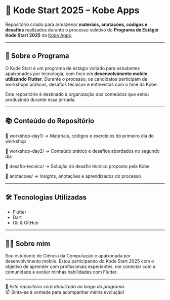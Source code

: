 # 🚀 Kode Start 2025 – Kobe Apps

Repositório criado para armazenar **materiais, anotações, códigos e desafios** realizados durante o processo seletivo do **Programa de Estágio Kode Start 2025** da [Kobe Apps](https://www.kobeapps.com.br).

---

## 🎯 Sobre o Programa

O Kode Start é um programa de estágio voltado para estudantes apaixonados por tecnologia, com foco em **desenvolvimento mobile utilizando Flutter**. Durante o processo, os candidatos participam de workshops práticos, desafios técnicos e entrevistas com o time da Kobe.

Este repositório é destinado à organização dos conteúdos que estou produzindo durante essa jornada.

---

## 📚 Conteúdo do Repositório

📁 workshop-day1/ → Materiais, códigos e exercícios do primeiro dia do workshop

📁 workshop-day2/ → Conteúdo prático e desafios abordados no segundo dia

📁 desafio-tecnico/ → Solução do desafio técnico proposto pela Kobe

📁 anotacoes/ → Insights, anotações e aprendizados do processo


---

## 🛠️ Tecnologias Utilizadas

- Flutter  
- Dart  
- Git & GitHub  

---

## 👩‍💻 Sobre mim

Sou estudante de Ciência da Computação e apaixonada por desenvolvimento mobile. Estou participando do Kode Start 2025 com o objetivo de aprender com profissionais experientes, me conectar com a comunidade e evoluir minhas habilidades com Flutter.

---

📌 *Este repositório será atualizado ao longo do programa.*  
📫 Sinta-se à vontade para acompanhar minha evolução!
